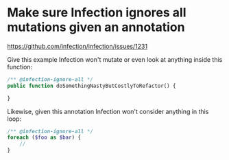 # Make sure Infection ignores all mutations given an annotation

https://github.com/infection/infection/issues/1231

Give this example Infection won't mutate or even look at anything inside this function:

```php
/** @infection-ignore-all */
public function doSomethingNastyButCostlyToRefactor() {

}
```

Likewise, given this annotation Infection won't consider anything in this loop:

```php
/** @infection-ignore-all */
foreach ($foo as $bar) {
    // 
}
```
